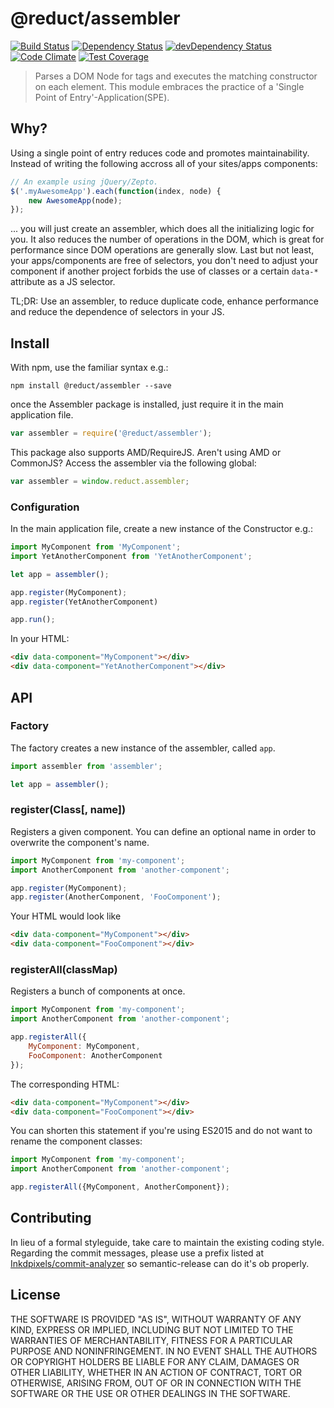# @reduct/assembler
[![Build Status](https://travis-ci.org/reduct/assembler.svg)](https://travis-ci.org/reduct/assembler) [![Dependency Status](https://david-dm.org/reduct/assembler.svg)](https://david-dm.org/reduct/assembler) [![devDependency Status](https://david-dm.org/reduct/assembler/dev-status.svg)](https://david-dm.org/reduct/assembler#info=devDependencies) [![Code Climate](https://codeclimate.com/github/reduct/assembler/badges/gpa.svg)](https://codeclimate.com/github/reduct/assembler) [![Test Coverage](https://codeclimate.com/github/reduct/assembler/badges/coverage.svg)](https://codeclimate.com/github/reduct/assembler/coverage)

> Parses a DOM Node for tags and executes the matching constructor on each element. This module embraces the practice of a 'Single Point of Entry'-Application(SPE).


## Why?
Using a single point of entry reduces code and promotes maintainability. Instead of writing the following accross all of your sites/apps components:
```js
// An example using jQuery/Zepto.
$('.myAwesomeApp').each(function(index, node) {
	new AwesomeApp(node);
});
```

... you will just create an assembler, which does all the initializing logic for you. It also reduces the number of operations in the DOM, which is great for performance since DOM operations are generally slow. Last but not least, your apps/components are free of selectors, you don't need to adjust your component if another project forbids the use of classes or a certain `data-*` attribute as a JS selector.

TL;DR: Use an assembler, to reduce duplicate code, enhance performance and reduce the dependence of selectors in your JS.


## Install
With npm, use the familiar syntax e.g.:
```shell
npm install @reduct/assembler --save
```

once the Assembler package is installed, just require it in the main application file.
```js
var assembler = require('@reduct/assembler');
```

This package also supports AMD/RequireJS. Aren't using AMD or CommonJS? Access the assembler via the following global:
```js
var assembler = window.reduct.assembler;
```

### Configuration
In the main application file, create a new instance of the Constructor e.g.:

```js
import MyComponent from 'MyComponent';
import YetAnotherComponent from 'YetAnotherComponent';

let app = assembler();

app.register(MyComponent);
app.register(YetAnotherComponent)

app.run();
```

In your HTML:

```html
<div data-component="MyComponent"></div>
<div data-component="YetAnotherComponent"></div>
```


## API

### Factory

The factory creates a new instance of the assembler, called `app`.

```js
import assembler from 'assembler';

let app = assembler();
```

### register(Class[, name])

Registers a given component. You can define an optional name in order to overwrite the component's name.

```js
import MyComponent from 'my-component';
import AnotherComponent from 'another-component';

app.register(MyComponent);
app.register(AnotherComponent, 'FooComponent');
```

Your HTML would look like

```html
<div data-component="MyComponent"></div>
<div data-component="FooComponent"></div>
```

### registerAll(classMap)

Registers a bunch of components at once.

```js
import MyComponent from 'my-component';
import AnotherComponent from 'another-component';

app.registerAll({
    MyComponent: MyComponent,
    FooComponent: AnotherComponent
});
```

The corresponding HTML:

```html
<div data-component="MyComponent"></div>
<div data-component="FooComponent"></div>
```

You can shorten this statement if you're using ES2015 and do not want to rename the component classes:

```js
import MyComponent from 'my-component';
import AnotherComponent from 'another-component';

app.registerAll({MyComponent, AnotherComponent});
```


## Contributing
In lieu of a formal styleguide, take care to maintain the existing coding style.
Regarding the commit messages, please use a prefix listed at [Inkdpixels/commit-analyzer](https://github.com/Inkdpixels/commit-analyzer#commit-message-guidelines) so semantic-release can do it's ob properly.


## License
THE SOFTWARE IS PROVIDED "AS IS", WITHOUT WARRANTY OF ANY KIND, EXPRESS OR
IMPLIED, INCLUDING BUT NOT LIMITED TO THE WARRANTIES OF MERCHANTABILITY,
FITNESS FOR A PARTICULAR PURPOSE AND NONINFRINGEMENT. IN NO EVENT SHALL THE
AUTHORS OR COPYRIGHT HOLDERS BE LIABLE FOR ANY CLAIM, DAMAGES OR OTHER
LIABILITY, WHETHER IN AN ACTION OF CONTRACT, TORT OR OTHERWISE, ARISING FROM,
OUT OF OR IN CONNECTION WITH THE SOFTWARE OR THE USE OR OTHER DEALINGS IN
THE SOFTWARE.
